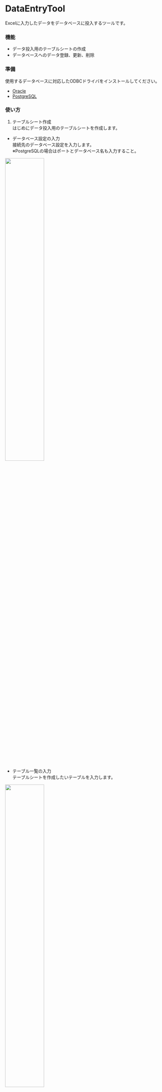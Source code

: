 # DataEntryTool
Excelに入力したデータをデータベースに投入するツールです。

### 機能
* データ投入用のテーブルシートの作成
* データベースへのデータ登録、更新、削除

### 準備
使用するデータベースに対応したODBCドライバをインストールしてください。
* [Oracle](http://www.oracle.com/technetwork/jp/topics/utilsoft-100274-ja.html)
* [PostgreSQL](http://www.postgresql.org/ftp/odbc/versions/msi/)

### 使い方
1. テーブルシート作成  
はじめにデータ投入用のテーブルシートを作成します。
 * データベース設定の入力  
接続先のデータベース設定を入力します。  
※PostgreSQLの場合はポートとデータベース名も入力すること。  
<img src="https://cloud.githubusercontent.com/assets/14181039/14609352/6569f0fc-05c4-11e6-9872-66c027423006.png" width="50%">

 * テーブル一覧の入力  
テーブルシートを作成したいテーブルを入力します。  
<img src="https://cloud.githubusercontent.com/assets/14181039/14609355/6791cc7e-05c4-11e6-8960-11e65a092a22.png" width="50%">

 * テーブルシートの作成  
テーブルシート作成ボタンを押下してテーブルシートを作成します。
<img src="https://cloud.githubusercontent.com/assets/14181039/14609591/74abceb8-05c5-11e6-8edd-996ec2f3d363.png" width="50%">  
＜作成結果＞  
<img src="https://cloud.githubusercontent.com/assets/14181039/14609560/4a328e24-05c5-11e6-9b33-a62cfeb7ee15.png" width="50%">

### ライセンス

* [The MIT License (MIT)](LICENSE)

### 使用ライブラリ

以下のモジュールを使用して開発を行っています。

#### [Ariawase](https://github.com/vbaidiot/Ariawase)

> The MIT License (MIT)
>
> Copyright (c) 2011-2015 igeta

* **用途 :** インポート/エクスポート処理
* **ライセンス :** The MIT License (MIT)
* **ライセンス全文 :** [licenses/Ariawase.txt](licenses/Ariawase.txt)

